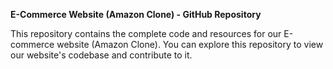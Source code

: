**E-Commerce Website (Amazon Clone) - GitHub Repository**

This repository contains the complete code and resources for our E-commerce website (Amazon Clone). You can explore this repository to view our website's codebase and contribute to it.


